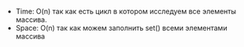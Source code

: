 * Time: O(n) так как есть цикл в котором исследуем все элементы массива.
* Space: O(n) так как можем заполнить set() всеми элементами массива